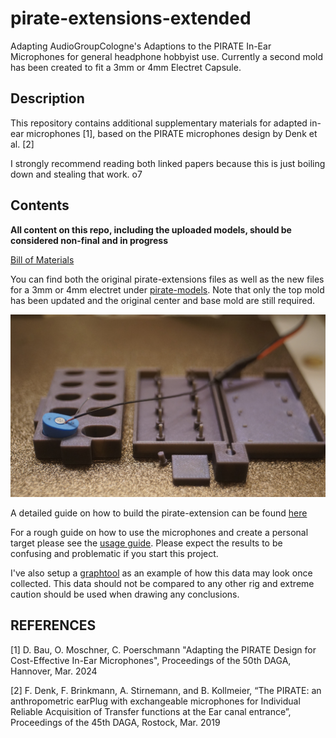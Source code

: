  # pirate-extensions-extended
Adapting AudioGroupCologne's Adaptions to the PIRATE In-Ear Microphones for general headphone hobbyist use. Currently a second mold has been created to fit a 3mm or 4mm Electret Capsule. 

## Description
This repository contains additional supplementary materials for adapted in-ear microphones [1], based on the PIRATE microphones design by Denk et al. [2]

I strongly recommend reading both linked papers because this is just boiling down and stealing that work. o7 

## Contents

**All content on this repo, including the uploaded models, should be considered non-final and in progress**

[Bill of Materials](Bill_of_Materials.md)

You can find both the original pirate-extensions files as well as the new files for a 3mm or 4mm electret under [pirate-models](pirate-models). Note that only the top mold has been updated and the original center and base mold are still required. 

![4mm electret](Images/pirate-extensions-extended.JPG)

A detailed guide on how to build the pirate-extension can be found [here](build_guide.md)

For a rough guide on how to use the microphones and create a personal target please see the [usage guide](usage_guide/usage_guide.md). Please expect the results to be confusing and problematic if you start this project. 

I've also setup a [graphtool](https://animegolem.github.io/) as an example of how this data may look once collected. This data should not be compared to any other rig and extreme caution should be used when drawing any conclusions. 

## REFERENCES

[1] D. Bau, O. Moschner, C. Poerschmann "Adapting the PIRATE Design for Cost-Effective In-Ear Microphones", Proceedings of the 50th DAGA, Hannover, Mar. 2024

[2] F. Denk, F. Brinkmann, A. Stirnemann, and B. Kollmeier, “The PIRATE: an anthropometric earPlug with exchangeable microphones for Individual Reliable Acquisition of Transfer functions at the Ear canal entrance”, Proceedings of the 45th DAGA, Rostock, Mar. 2019

